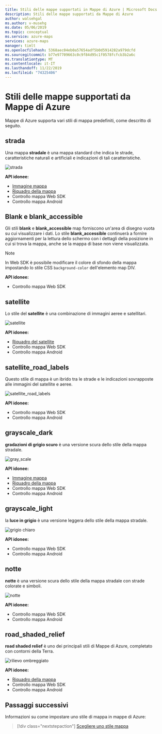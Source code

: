 ```yaml
---
title: Stili delle mappe supportati in Mappe di Azure | Microsoft Docs
description: Stili delle mappe supportati da Mappe di Azure
author: walsehgal
ms.author: v-musehg
ms.date: 05/06/2019
ms.topic: conceptual
ms.service: azure-maps
services: azure-maps
manager: timlt
ms.openlocfilehash: 5368aec04eb0a57654adf5b0d5914282a979dcfd
ms.sourcegitcommit: b77e97709663c0c9f84d95c1f0578fcfcb3b2a6c
ms.translationtype: MT
ms.contentlocale: it-IT
ms.lasthandoff: 11/22/2019
ms.locfileid: "74325406"
---
```

# <a name="azure-maps-supported-map-styles"></a>Stili delle mappe supportati da Mappe di Azure
Mappe di Azure supporta vari stili di mappa predefiniti, come descritto di seguito.

## <a name="road"></a>strada
Una mappa **stradale** è una mappa standard che indica le strade, caratteristiche naturali e artificiali e indicazioni di tali caratteristiche.

![strada](./media/supported-map-styles/road.png)

**API idonee:**
* [Immagine mappa](https://docs.microsoft.com/rest/api/maps/render/getmapimage)
* [Riquadro della mappa](https://docs.microsoft.com/rest/api/maps/render/getmaptile)
* Controllo mappa Web SDK
* Controllo mappa Android

## <a name="blank-and-blank_accessible"></a>Blank e blank_accessible

Gli stili **blank** e **blank_accessible** map forniscono un'area di disegno vuota su cui visualizzare i dati. Lo stile **blank_accessible** continuerà a fornire aggiornamenti per la lettura dello schermo con i dettagli della posizione in cui si trova la mappa, anche se la mappa di base non viene visualizzata.

> [!Note]
> In Web SDK è possibile modificare il colore di sfondo della mappa impostando lo stile CSS `background-color` dell'elemento map DIV.

**API idonee:**
* Controllo mappa Web SDK

## <a name="satellite"></a>satellite 
Lo stile del **satellite** è una combinazione di immagini aeree e satellitari.

![satellite](./media/supported-map-styles/satellite.png)

**API idonee:**
* [Riquadro del satellite](https://docs.microsoft.com/rest/api/maps/render/getmapimagerytilepreview)
* Controllo mappa Web SDK
* Controllo mappa Android

## <a name="satellite_road_labels"></a>satellite_road_labels
Questo stile di mappa è un ibrido tra le strade e le indicazioni sovrapposte alle immagini del satellite e aeree.

![satellite_road_labels](./media/supported-map-styles/satellite_road_labels.png)

**API idonee:**
* Controllo mappa Web SDK
* Controllo mappa Android

## <a name="grayscale_dark"></a>grayscale_dark
**gradazioni di grigio scuro** è una versione scura dello stile della mappa stradale.

![gray_scale](./media/supported-map-styles/grayscale_dark.png)

**API idonee:**
* [Immagine mappa](https://docs.microsoft.com/rest/api/maps/render/getmapimage)
* [Riquadro della mappa](https://docs.microsoft.com/rest/api/maps/render/getmaptile)
* Controllo mappa Web SDK 
* Controllo mappa Android


## <a name="grayscale_light"></a>grayscale_light
la **luce in grigio** è una versione leggera dello stile della mappa stradale.

![grigio chiaro](./media/supported-map-styles/grayscale_light.png)

**API idonee:**
* Controllo mappa Web SDK
* Controllo mappa Android


## <a name="night"></a>notte
**notte** è una versione scura dello stile della mappa stradale con strade colorate e simboli.

![notte](./media/supported-map-styles/night.png)

**API idonee:**
* Controllo mappa Web SDK
* Controllo mappa Android

## <a name="road_shaded_relief"></a>road_shaded_relief
**road shaded relief** è uno dei principali stili di Mappe di Azure, completato con contorni della Terra.

![rilievo ombreggiato](./media/supported-map-styles/shaded-relief.png)

**API idonee:**
* [Riquadro della mappa](https://docs.microsoft.com/rest/api/maps/render/getmaptile)
* Controllo mappa Web SDK
* Controllo mappa Android


## <a name="next-steps"></a>Passaggi successivi

Informazioni su come impostare uno stile di mappa in mappe di Azure:

> [!div class="nextstepaction"]
> [Scegliere uno stile mappa](https://docs.microsoft.com/azure/azure-maps/choose-map-style)
